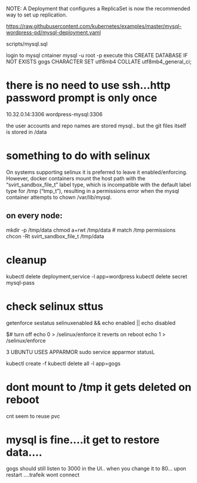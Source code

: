NOTE: A Deployment that configures a ReplicaSet is now the recommended way to set up replication.

https://raw.githubusercontent.com/kubernetes/examples/master/mysql-wordpress-pd/mysql-deployment.yaml

scripts/mysql.sql

login to mysql cntainer
mysql -u root -p
execute this
CREATE DATABASE IF NOT EXISTS gogs CHARACTER SET utf8mb4 COLLATE utf8mb4_general_ci;

# there is no need to use ssh...http password prompt is only once

10.32.0.14:3306
wordpress-mysql:3306

the user accounts and repo names are stored mysql..
but the git files itself is stored in /data 

# something to do with selinux

On systems supporting selinux it is preferred to leave it enabled/enforcing. However, docker containers mount the host path with the “svirt_sandbox_file_t” label type, which is incompatible with the default label type for /tmp (“tmp_t”), resulting in a permissions error when the mysql container attempts to chown /var/lib/mysql.

## on every node:
mkdir -p /tmp/data
chmod a+rwt /tmp/data  # match /tmp permissions
chcon -Rt svirt_sandbox_file_t /tmp/data

# cleanup
kubectl delete deployment,service -l app=wordpress
kubectl delete secret mysql-pass

# check selinux sttus
getenforce
sestatus
selinuxenabled && echo enabled || echo disabled

$# turn off
echo 0 > /selinux/enforce
it reverts on  reboot
echo 1 > /selinux/enforce

3 UBUNTU USES APPARMOR
 sudo service apparmor statusL

 kubectl create -f
 kubectl delete all -l app=gogs

 # dont mount to /tmp it gets deleted on reboot

 cnt seem to reuse pvc 

# mysql is fine....it get to restore data....

gogs should still listen to 3000 in the UI..
when you change it to 80... upon restart ....trafeik wont connect 